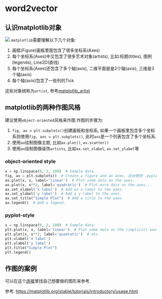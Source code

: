 # word2vector

## 认识matplotlib对象
![](https://matplotlib.org/stable/_images/anatomy.png)
`matplotlib`需要理解以下几个对象:
1. 画框(Figure)画板里面包含了很多坐标系(Axes)
2. 每个坐标系(Axes)中又包含了很多艺术对象(artists), 比如:标题(titles), 图例(legends), Line2D(直线)
3. 每个坐标系(Axes)还包含了多个轴(axis), 二维平面是是2个轴(axis), 三维是3个轴(axis)
4. 每个轴(axis)包含了一些列的Tick

这些对象统称为`artist`, 参考[matplotlib_artist](/matplotlib_artist/)

## matplotlib的两种作图风格
建议使用`object-oriented`风格来作图.作图的步骤为:
1. `fig, ax = plt.subplots()`创建画板和坐标系, 如果一个画板里包含多个坐标系则使用`fig, axs = plt.subplots()`, 此时`axs`是一个列表包含了多个坐标系. 
2. 使用`ax`绘制图像主题, 比如`ax.plot()`, `ax.scatter()`
3. 使用`ax`绘制图像装饰`artists`, 比如`ax.set_xlabel`, `ax.set_ylabel`等

### object-oriented style
```python
x = np.linspace(0, 2, 100)  # Sample data.
fig, ax = plt.subplots()  # Create a figure and an axes. 后台使用`.pyplot.figure`创建fig对象
ax.plot(x, x, label='linear')  # Plot some data on the axes.
ax.plot(x, x**2, label='quadratic')  # Plot more data on the axes...
ax.set_xlabel('x label')  # Add an x-label to the axes.
ax.set_ylabel('y label')  # Add a y-label to the axes.
ax.set_title("Simple Plot")  # Add a title to the axes.
ax.legend()  # Add a legend.
```

### pyplot-style

```python
x = np.linspace(0, 2, 100)  # Sample data.
plt.plot(x, x, label='linear')  # Plot some data on the (implicit) axes.
plt.plot(x, x**2, label='quadratic')  # etc.
plt.xlabel('x label')
plt.ylabel('y label')
plt.title("Simple Plot")
plt.legend()
```

## 作图的案例
可以在这个[连接](https://matplotlib.org/stable/gallery/index.html)里找自己想要做的图形来参考.


参考:
https://matplotlib.org/stable/tutorials/introductory/usage.html